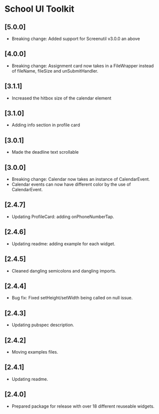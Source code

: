 # School UI Toolkit

## [5.0.0]

- Breaking change: Added support for Screenutil v3.0.0 an above

## [4.0.0]

- Breaking change: Assignment card now takes in a FileWrapper instead of fileName, fileSize and unSubmitHandler.

## [3.1.1]

- Increased the hitbox size of the calendar element

## [3.1.0]

- Adding info section in profile card

## [3.0.1]

- Made the deadline text scrollable

## [3.0.0]

- Breaking change: Calendar now takes an instance of CalendarEvent.
- Calendar events can now have different color by the use of CalendarEvent.

## [2.4.7]

- Updating ProfileCard: adding onPhoneNumberTap.

## [2.4.6]

- Updating readme: adding example for each widget.

## [2.4.5]

- Cleaned dangling semicolons and dangling imports.

## [2.4.4]

- Bug fix: Fixed setHeight/setWidth being called on null issue.

## [2.4.3]

- Updating pubspec description.

## [2.4.2]

- Moving examples files.

## [2.4.1]

- Updating readme.

## [2.4.0]

- Prepared package for release with over 18 different reuseable widgets.
